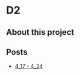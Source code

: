 ---
---

# D2
## About this project

## Posts
- [4_17 - 4_24](https://digx7.github.io/2D-RPG/2025/04/26/Log1.html)